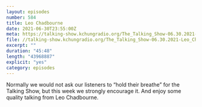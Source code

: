 ```yaml
---
layout: episodes
number: 584
title: Leo Chadbourne
date: 2021-06-30T23:55:00Z
meta: https://talking-show.kchungradio.org/The_Talking_Show-06.30.2021-Leo_Chadbourne.mp3
file: //talking-show.kchungradio.org/The_Talking_Show-06.30.2021-Leo_Chadbourne.mp3 
excerpt: ""
duration: "45:48"
length: "43968887"
explicit: "yes"
category: episodes
---
```

Normally we would not ask our listeners to “hold their breathe” for the Talking Show, but this week we strongly encourage it. And enjoy some quality talking from Leo Chadbourne.

